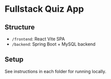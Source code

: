 # Fullstack Quiz App

## Structure
- `/frontend`: React Vite SPA
- `/backend`: Spring Boot + MySQL backend

## Setup
See instructions in each folder for running locally.
